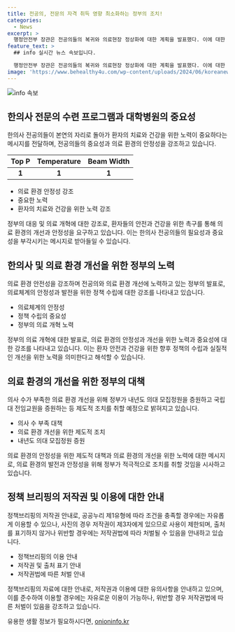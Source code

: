```yaml
---
title: 전공의, 전문의 자격 취득 영향 최소화하는 정부의 조치!
categories:
  - News
excerpt: >
  행정안전부 장관은 전공의들의 복귀와 의료현장 정상화에 대한 계획을 발표했다. 이에 대한 환자단체의 촉구와 관련하여, 정부는 비상진료체계를 점검하고 환자의 피해를 최소화하기 위해 노력할 것이며, 의대 모집정원을 확대하고 국립대병원에 임상교육훈련센터를 설치하는 등 의사 양성을 위한 다양한 계획을 밝혔다. 의료현장의 혼란을 수습하고 의료개혁 방안을 함께 구체화하기 위해 대화의 장을 열고자 하고 있다.
feature_text: >
  ## info 실시간 뉴스 속보입니다.

  행정안전부 장관은 전공의들의 복귀와 의료현장 정상화에 대한 계획을 발표했다. 이에 대한 환자단체의 촉구와 관련하여, 정부는 비상진료체계를 점검하고 환자의 피해를 최소화하기 위해 노력할 것이며, 의대 모집정원을 확대하고 국립대병원에 임상교육훈련센터를 설치하는 등 의사 양성을 위한 다양한 계획을 밝혔다. 의료현장의 혼란을 수습하고 의료개혁 방안을 함께 구체화하기 위해 대화의 장을 열고자 하고 있다.
image: 'https://www.behealthy4u.com/wp-content/uploads/2024/06/koreanews.jpg'
---
```


<p><img src="https://www.behealthy4u.com/wp-content/uploads/2024/06/koreanews.jpg" alt="info 속보" /></p>

<h2 data-ke-size="size26">한의사 전문의 수련 프로그램과 대학병원의 중요성</h2>

<p data-ke-size="size16">한의사 전공의들이 본연의 자리로 돌아가 환자의 치료와 건강을 위한 노력이 중요하다는 메시지를 전달하며, 전공의들의 중요성과 의료 환경의 안정성을 강조하고 있습니다.</p>

<table>
    <thead>
        <tr>
            <th style="text-align:center;">Top P</th>
            <th style="text-align:center;">Temperature</th>
            <th style="text-align:center;">Beam Width</th>
        </tr>
    </thead>
    <tbody>
        <tr>
            <td style="text-align:center;"><b>1</b></td>
            <td style="text-align:center;"><b>1</b></td>
            <td style="text-align:center;"><b>1</b></td>
        </tr>
    </tbody>
</table>

<ul>
    <li>의료 환경 안정성 강조</li>
    <li>중요한 노력</li>
    <li>환자의 치료와 건강을 위한 노력 강조</li>
</ul>

<p data-ke-size="size16">정부의 대응 및 의료 개혁에 대한 강조로, 환자들의 안전과 건강을 위한 촉구를 통해 의료 환경의 개선과 안정성을 요구하고 있습니다. 이는 한의사 전공의들의 필요성과 중요성을 부각시키는 메시지로 받아들일 수 있습니다.</p>

<h2 data-ke-size="size26">한의사 및 의료 환경 개선을 위한 정부의 노력</h2>

<p data-ke-size="size16">의료 환경 안전성을 강조하며 전공의와 의료 환경 개선에 노력하고 있는 정부의 발표로, 의료체계의 안정성과 발전을 위한 정책 수립에 대한 강조를 나타내고 있습니다.</p>

<ul>
    <li>의료체계의 안정성</li>
    <li>정책 수립의 중요성</li>
    <li>정부의 의료 개혁 노력</li>
</ul>

<p data-ke-size="size16">정부의 의료 개혁에 대한 발표로, 의료 환경의 안정성과 개선을 위한 노력과 중요성에 대한 강조를 나타내고 있습니다. 이는 환자 안전과 건강을 위한 향후 정책의 수립과 실질적인 개선을 위한 노력을 의미한다고 해석할 수 있습니다.</p>

<h2 data-ke-size="size26">의료 환경의 개선을 위한 정부의 대책</h2>

<p data-ke-size="size16">의사 수가 부족한 의료 환경 개선을 위해 정부가 내년도 의대 모집정원을 증원하고 국립대 전임교원을 증원하는 등 제도적 조치를 취할 예정으로 밝혀지고 있습니다.</p>

<ul>
    <li>의사 수 부족 대책</li>
    <li>의료 환경 개선을 위한 제도적 조치</li>
    <li>내년도 의대 모집정원 증원</li>
</ul>

<p data-ke-size="size16">의료 환경의 안정성을 위한 제도적 대책과 의료 환경의 개선을 위한 노력에 대한 메시지로, 의료 환경의 발전과 안정성을 위해 정부가 적극적으로 조치를 취할 것임을 시사하고 있습니다.</p>

<h2 data-ke-size="size26">정책 브리핑의 저작권 및 이용에 대한 안내</h2>

<p data-ke-size="size16">정책브리핑의 저작권 안내로, 공공누리 제1유형에 따라 조건을 충족할 경우에는 자유롭게 이용할 수 있으나, 사진의 경우 저작권이 제3자에게 있으므로 사용이 제한되며, 출처를 표기하지 않거나 위반할 경우에는 저작권법에 따라 처벌될 수 있음을 안내하고 있습니다.</p>

<ul>
    <li>정책브리핑의 이용 안내</li>
    <li>저작권 및 출처 표기 안내</li>
    <li>저작권법에 따른 처벌 안내</li>
</ul>

<p data-ke-size="size16">정책브리핑의 자료에 대한 안내로, 저작권과 이용에 대한 유의사항을 안내하고 있으며, 이를 준수하여 이용할 경우에는 자유로운 이용이 가능하나, 위반할 경우 저작권법에 따른 처벌이 있음을 강조하고 있습니다.</p>
유용한 생활 정보가 필요하시다면, <a href="https://onioninfo.kr" rel="dofollow">onioninfo.kr</a>


